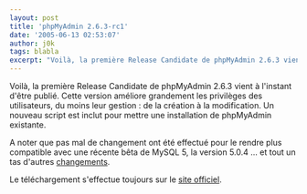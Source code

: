 ```yaml
---
layout: post
title: 'phpMyAdmin 2.6.3-rc1'
date: '2005-06-13 02:53:07'
author: j0k
tags: blabla
excerpt: "Voilà, la première Release Candidate de phpMyAdmin 2.6.3 vient à l'instant d'être publié.   )   Cette version améliore grandement les privilèges des utilisateurs, du moins leur gestion : de la création à la modification. Un nouveau script est inclut pour mettre une installation de phpMyAdmin existante.  \n  \nA noter que pas mal de changement ont été      …"
---
```


Voilà, la première Release Candidate de phpMyAdmin 2.6.3 vient à l'instant d'être publié.      Cette version améliore grandement les privilèges des utilisateurs, du moins leur gestion : de la création à la modification. Un nouveau script est inclut pour mettre une installation de phpMyAdmin existante.

A noter que pas mal de changement ont été effectué pour le rendre plus compatible avec une récente bêta de MySQL 5, la version 5.0.4 ... et tout un tas d'autres [changements](http://www.phpmyadmin.net/home_page/downloads.php?relnotes=0).

Le téléchargement s'effectue toujours sur le [site officiel](http://www.phpmyadmin.net/home_page/downloads.php).
